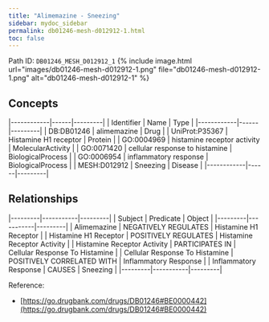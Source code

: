 ```yaml
---
title: "Alimemazine - Sneezing"
sidebar: mydoc_sidebar
permalink: db01246-mesh-d012912-1.html
toc: false 
---
```



Path ID: `DB01246_MESH_D012912_1`
{% include image.html url="images/db01246-mesh-d012912-1.png" file="db01246-mesh-d012912-1.png" alt="db01246-mesh-d012912-1" %}

## Concepts

|------------|------|---------|
| Identifier | Name | Type    |
|------------|------|---------|
| DB:DB01246 | alimemazine | Drug |
| UniProt:P35367 | Histamine H1 receptor | Protein |
| GO:0004969 | histamine receptor activity | MolecularActivity |
| GO:0071420 | cellular response to histamine | BiologicalProcess |
| GO:0006954 | inflammatory response | BiologicalProcess |
| MESH:D012912 | Sneezing | Disease |
|------------|------|---------|

## Relationships

|---------|-----------|---------|
| Subject | Predicate | Object  |
|---------|-----------|---------|
| Alimemazine | NEGATIVELY REGULATES | Histamine H1 Receptor |
| Histamine H1 Receptor | POSITIVELY REGULATES | Histamine Receptor Activity |
| Histamine Receptor Activity | PARTICIPATES IN | Cellular Response To Histamine |
| Cellular Response To Histamine | POSITIVELY CORRELATED WITH | Inflammatory Response |
| Inflammatory Response | CAUSES | Sneezing |
|---------|-----------|---------|

Reference: 
  - [https://go.drugbank.com/drugs/DB01246#BE0000442](https://go.drugbank.com/drugs/DB01246#BE0000442)
